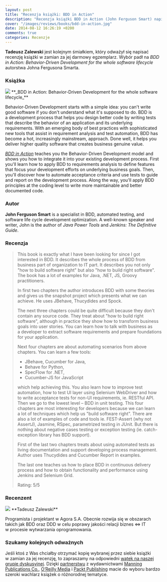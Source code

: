 ```yaml
---
layout: post
title: "Recenzja książki: BDD in Action"
description: "Recenzja książki BDD in Action (John Ferguson Smart) napisana przez Tadeusza Zalewskiego."
cover: "/images/reviews/books/bdd-in-action.jpg"
date: 2014-08-12 16:26:19 +0200
comments: true
categories: Recenzje
---
```

**Tadeusz Zalewski** jest kolejnym śmiałkiem, który odważył się napisać recenzję książki w&nbsp;zamian za jej darmowy egzemplarz. Wybór padł na _BDD in Action: Behavior-Driven Development for the whole software lifecycle_ autorstwa Johna Fergusona Smarta. 

<!--more-->

### Książka
<img class="no-border book-cover" src="{{ root_url }}/images/reviews/books/bdd-in-action.jpg" />
**_BDD in Action: Behavior-Driven Development for the whole software lifecycle_**

Behavior-Driven Development starts with a&nbsp;simple idea: you can't write good software if you don't understand what it's supposed to do. BDD is a&nbsp;development process that helps you design better code by writing tests that describe the behavior of an&nbsp;application and its underlying requirements. With an&nbsp;emerging body of best practices with sophisticated new tools that assist in requirement analysis and test automation, BDD has become a&nbsp;hot, increasingly mainstream, approach. Done well, it helps you deliver higher quality software that creates business genuine value.

<a href="http://www.manning.com/smart/" target="_blank">_BDD in Action_</a> teaches you the Behavior-Driven Development model and shows you how to integrate it into your existing development process. First you'll learn how to apply BDD to requirements analysis to define features that focus your development efforts on underlying business goals. Then, you'll discover how to automate acceptance criteria and use tests to guide and report on the development process. Along the way, you'll apply BDD principles at the coding level to write more maintainable and better documented code.

<span class="clearfix"></span>

### Autor
**John Ferguson Smart** is a&nbsp;specialist in BDD, automated testing, and software life cycle development optimization. A&nbsp;well-known speaker and writer, John is the author of _Java Power Tools_ and _Jenkins: The Definitive Guide_.

### Recenzja
<blockquote>
  <p>This book is exactly what I have been looking for since I got interested in BDD. It describes the whole process of BDD from business part of organization to IT part. It describes you not only "how to build software right" but also "how to build right software". The book has a&nbsp;lot of examples for Java, .NET, JS, Groovy practitioners.</p>
  <p>In first two chapters the author introduces BDD with some theories and gives us the snapshot project which presents what we can achieve. He uses JBehave, Thucydides and Spock.</p>
  <p>The next three chapters could be quite difficult because they don't contain any source code. They treat about "how to build right software", although in practice they show how to transform business goals into user stories. You can learn how to talk with business as a&nbsp;developer to extract software requirements and prepare foundations for your application.</p>
  <p>Next four chapters are about automating scenarios from above chapters. You can learn a few tools:
  	<ul>
  	  <li>JBehave, Cucumber for Java,</li>
  	  <li>Behave for Python,</li>
  	  <li>SpecFlow for .NET,</li>
  	  <li>Cucumber-JS for JavaScript</li>
  	</ul>
  which help achieving this. You also learn how to improve test automation, how to test UI layer using Selenium WebDriver and how to write acceptance tests for non-UI requirements, ie. RESTful API.
  Then we go to the lowest level – BDD in unit testing. This four chapters are most interesting for developers because we can learn a&nbsp;lot of techniques which help us "build software right". There are also a&nbsp;lot of examples of code and tools ie. FEST-Assert (why not AssertJ), Jasmine, RSpec, parametrized testing in JUnit. But there is nothing about negative cases testing or exception testing (ie. catch-exception library has BDD support).</p>
  <p>First of the last two chapters treats about using automated tests as living documentation and support developing process management. Author uses Thucydides and Cucumber Report in examples.</p>
  <p>The last one teaches us how to place BDD in continuous delivery process and how to obtain functionality and performance using Jenkins and Selenium Grid.</p>
  <p>Rating: 5/5</p>
</blockquote>

### Recenzent
<img class="no-border reviewer-face" src="{{ root_url }}/images/reviews/reviewers/zalewski-tadeusz.jpg" />
**Tadeusz Zalewski**

Programista i&nbsp;projektant w&nbsp;Agora S.A. Obecnie rozwija się w&nbsp;obszarach takich jak BDD oraz DDD w&nbsp;celu poprawy jakości relacji biznes&nbsp;<=>&nbsp;IT w&nbsp;procesie wytwarzania oprogramowania.

<span class="clearfix"></span>

### Szukamy kolejnych odważnych
Jeśli ktoś z&nbsp;Was chciałby otrzymać kopię wybranej przez siebie książki w&nbsp;zamian za jej recenzję, to zapraszamy na odpowiedni <a href="https://groups.google.com/d/topic/torunjug/QvoMIJhDM0M/discussion" target="_blank">wątek na naszej grupie dyskusyjnej</a>. Dzięki <a href="/partners/">partnerstwu</a> z&nbsp;wydawnictwami <a href="http://www.manning.com" target="_blank">Manning Publications Co.</a>, <a href="http://oreilly.com" target="_blank">O’Reilly Media</a> i <a href="http://www.packtpub.com" target="_blank">Packt Publishing</a> macie do wyboru bardzo szeroki wachlarz książek o&nbsp;różnorodnej tematyce.
